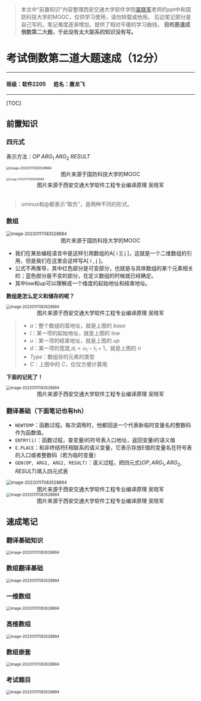 > 本文中“前置知识”内容整理西安交通大学软件学院[吴晓军](https://gr.xjtu.edu.cn/web/xiaojunw)老师的ppt中和国防科技大学的MOOC，仅供学习使用，请勿转载或他用。
> 后边笔记部分是自己写的。笔记难度逐渐增加，提供了相对平缓的学习曲线。
> **目的是速成倒数第二大题，于此没有太大联系的知识没有写。**

# 考试倒数第二道大题速成（12分）

_______________________________

#### 班级：软件2205 &emsp; 姓名：惠龙飞 &emsp;

_______________________________

[TOC]

## 前置知识

### 四元式

表示方法：$OP \ ARG_1\ ARG_2 \ RESULT$

<img src="https://telegraph-image-5ms.pages.dev/file/1d19f714bd3056a4ed440.png" alt="image-20220117083528884" style="display: block; margin-left: auto; margin-right: auto; zoom:60%;">
<center>图片来源于国防科技大学的MOOC</center>

<img src="https://telegraph-image-5ms.pages.dev/file/f2ef8f162036342946fe3.png" alt="image-20220117083528884" style="display: block; margin-left: auto; margin-right: auto; zoom:50%;">
<center>图片来源于西安交通大学软件工程专业编译原理 吴晓军</center>
&nbsp;

> uminus和@都表示“取负”，是两种不同的形式。


### 数组

<img src="https://telegraph-image-5ms.pages.dev/file/539ede751a6c15482953b.png" alt="image-20220117083528884" style="display: block; margin-left: auto; margin-right: auto; zoom:80%;">
<center>图片来源于国防科技大学的MOOC</center>

* 我们在某些编程语言中是这样引用数组的A[ i ][ j ]，这就是一个二维数组的引用，但是我们在这里会这样写A[ i , j ]。
* 公式不再推导，其中红色部分是可变部分，也就是与具体数组的某个元素相关的；蓝色部分是不变的部分，在定义数组的时候就已经确定。
* 其中low和up可以理解成一个维度的起始地址和结束地址。

**数组是怎么定义和储存的呢？**

<img src="https://telegraph-image-5ms.pages.dev/file/108985fc47265a5c9a64d.png" alt="image-20220117083528884" style="display: block; margin-left: auto; margin-right: auto; zoom:70%;">
<center>图片来源于西安交通大学软件工程专业编译原理 吴晓军</center>

> - $a$：整个数组的首地址，就是上图的 $base$
> - $l$：某一项的起始地址，就是上图的 $low$
> - $u$：某一项的结束地址，就是上图的 $up$
> - $d$：某一项的宽度,$d_i = u_1-l_1+1$，就是上图的 $n$
> - $Type$：数组存的元素的类型
> - $C$：上图中的 $C$，仅仅方便计算用

**下面的记死了！**

<img src="https://telegraph-image-5ms.pages.dev/file/a90eba0bb8fcc12cd9b3e.png" alt="image-20220117083528884" style="display: block; margin-left: auto; margin-right: auto; zoom:70%;">
<center>图片来源于西安交通大学软件工程专业编译原理 吴晓军</center>

### 翻译基础（下面笔记也有hh）

* `NEWTEMP`：函数过程。每次调用时，他都回送一个代表新临时变量名的整数码作为函数值。
* `ENTRY(i)`：函数过程，查变量i的符号表入口地址，返回变量i的语义值
* `E.PLACE`：和非终结符E相联系的语义变量，它表示存放E值的变量名在符号表的入口或者整数码（若为临时变量）
* `GEN(OP, ARG1, ARG2, RESULT)`：语义过程，把四元式$(OP, ARG_1, ARG_2, RESULT)$填入四元式表

<img src="https://telegraph-image-5ms.pages.dev/file/2b22b9bfd9cc529faf084.png" alt="image-20220117083528884" style="display: block; margin-left: auto; margin-right: auto; zoom:80%;">
<center>图片来源于西安交通大学软件工程专业编译原理 吴晓军</center>

<img src="https://telegraph-image-5ms.pages.dev/file/e6c2e57bd8f30c76c0842.png" alt="image-20220117083528884" style="display: block; margin-left: auto; margin-right: auto; zoom:70%;">
<center>图片来源于西安交通大学软件工程专业编译原理 吴晓军</center>

## 速成笔记

### 翻译基础知识

<img src="https://telegraph-image-5ms.pages.dev/file/8f8fc1be0211f47348dd2.jpg" alt="image-20220117083528884" style="display: block; margin-left: auto; margin-right: auto; zoom:70%;">

### 数组翻译基础

<img src="https://telegraph-image-5ms.pages.dev/file/3054c8c6bcd82ff6fcdc4.jpg" alt="image-20220117083528884" style="display: block; margin-left: auto; margin-right: auto; zoom:70%;">

### 一维数组

<img src="https://telegraph-image-5ms.pages.dev/file/9031f725deaff56134f8c.jpg" alt="image-20220117083528884" style="display: block; margin-left: auto; margin-right: auto; zoom:70%;">

### 高维数组

<img src="https://telegraph-image-5ms.pages.dev/file/904fdf558bc09923ed1f6.jpg" alt="image-20220117083528884" style="display: block; margin-left: auto; margin-right: auto; zoom:70%;">

### 数组嵌套

<img src="https://telegraph-image-5ms.pages.dev/file/3ec46c6e982391fa49f2c.jpg" alt="image-20220117083528884" style="display: block; margin-left: auto; margin-right: auto; zoom:70%;">

### 考试题目

<img src="https://telegraph-image-5ms.pages.dev/file/1b9a6cf69418e9a6e3d64.jpg" alt="image-20220117083528884" style="display: block; margin-left: auto; margin-right: auto; zoom:70%;">